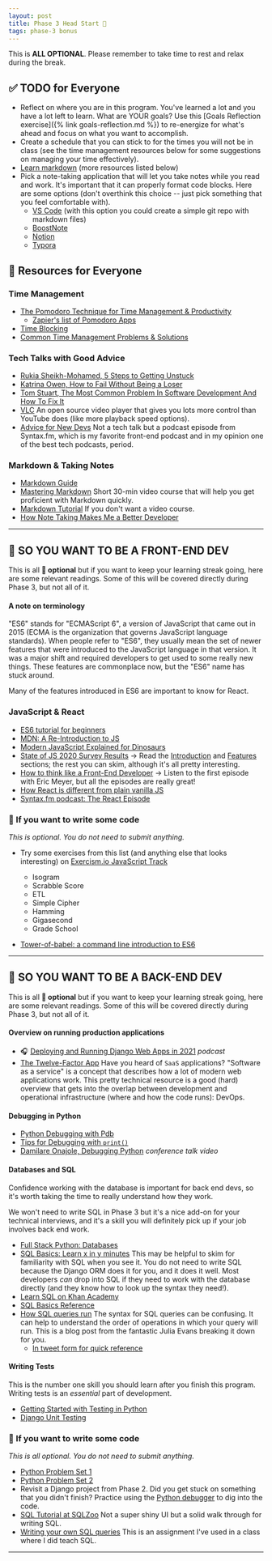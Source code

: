```yaml
---
layout: post
title: Phase 3 Head Start 🏁
tags: phase-3 bonus
---
```


This is **ALL OPTIONAL**. Please remember to take time to rest and relax during the break.

## ✅ TODO for Everyone

- Reflect on where you are in this program. You've learned a lot and you have a lot left to learn. What are YOUR goals? Use this [Goals Reflection exercise]({% link goals-reflection.md %}) to re-energize for what's ahead and focus on what you want to accomplish.
- Create a schedule that you can stick to for the times you will not be in class (see the time management resources below for some suggestions on managing your time effectively).
- [Learn markdown](https://learnxinyminutes.com/docs/markdown/) (more resources listed below)
- Pick a note-taking application that will let you take notes while you read and work. It's important that it can properly format code blocks. Here are some options (don't overthink this choice -- just pick something that you feel comfortable with).
  - [VS Code](https://helgeklein.com/blog/2020/10/vs-code-as-markdown-note-taking-app/) (with this option you could create a simple git repo with markdown files)
  - [BoostNote](https://boostnote.io/)
  - [Notion](https://www.notion.so/)
  - [Typora](https://typora.io/)

## 🔖 Resources for Everyone

### Time Management

- [The Pomodoro Technique for Time Management & Productivity](https://todoist.com/productivity-methods/pomodoro-technique)
  - [Zapier's list of Pomodoro Apps](https://zapier.com/blog/best-pomodoro-apps/)
- [Time Blocking](https://todoist.com/productivity-methods/time-blocking)
- [Common Time Management Problems & Solutions](https://dev.to/actitime/20-most-common-time-management-problems-solutions-3abb)

### Tech Talks with Good Advice

- [Rukia Sheikh-Mohamed, 5 Steps to Getting Unstuck](https://dev.to/rukiaasm/working-smarter-5-steps-to-getting-unstuck-with-rukia-sheikh-mohamed-1932)
- [Katrina Owen, How to Fail Without Being a Loser](https://youtu.be/40P31QpKtTo)
- [Tom Stuart, The Most Common Problem In Software Development And How To Fix It](https://www.youtube.com/watch?v=TdBELZG0UMY&t=0s)
- [VLC](https://www.videolan.org/vlc/download-macosx.html) An open source video player that gives you lots more control than YouTube does (like more playback speed options).
- [Advice for New Devs](https://syntax.fm/show/382/advice-for-new-devs) Not a tech talk but a podcast episode from Syntax.fm, which is my favorite front-end podcast and in my opinion one of the best tech podcasts, period.

### Markdown & Taking Notes

- [Markdown Guide](https://www.markdownguide.org/getting-started/)
- [Mastering Markdown](https://masteringmarkdown.com/) Short 30-min video course that will help you get proficient with Markdown quickly.
- [Markdown Tutorial](https://www.markdowntutorial.com/) If you don't want a video course.
- [How Note Taking Makes Me a Better Developer](https://spin.atomicobject.com/2019/03/15/note-taking-developers/)

---

## 🦊 SO YOU WANT TO BE A FRONT-END DEV

This is all **💯 optional** but if you want to keep your learning streak going, here are some relevant readings. Some of this will be covered directly during Phase 3, but not all of it.

#### A note on terminology

"ES6" stands for "ECMAScript 6", a version of JavaScript that came out in 2015 (ECMA is the organization that governs JavaScript language standards). When people refer to "ES6", they usually mean the set of newer features that were introduced to the JavaScript language in that version. It was a major shift and required developers to get used to some really new things. These features are commonplace now, but the "ES6" name has stuck around.

Many of the features introduced in ES6 are important to know for React.

### JavaScript & React

- [ES6 tutorial for beginners](https://www.youtube.com/watch?v=WZQc7RUAg18)
- [MDN: A Re-Introduction to JS](https://developer.mozilla.org/en-US/docs/Web/JavaScript/A_re-introduction_to_JavaScript)
- [Modern JavaScript Explained for Dinosaurs](https://medium.com/the-node-js-collection/modern-javascript-explained-for-dinosaurs-f695e9747b70)
- [State of JS 2020 Survey Results](https://2020.stateofjs.com/en-US/) -> Read the [Introduction](https://2020.stateofjs.com/en-US/) and [Features](https://2020.stateofjs.com/en-US/features/) sections; the rest you can skim, although it's all pretty interesting.
- [How to think like a Front-End Developer](https://shoptalkshow.com/series/how-to-think-like-a-front-end-developer/) -> Listen to the first episode with Eric Meyer, but all the episodes are really great!
- [How React is different from plain vanilla JS](https://www.framer.com/blog/posts/react-vs-vanilla-js/)
- [Syntax.fm podcast: The React Episode](https://syntax.fm/show/066/the-react-episode)

### 👾 If you want to write some code

_This is optional. You do not need to submit anything._

- Try some exercises from this list (and anything else that looks interesting) on [Exercism.io JavaScript Track](https://exercism.org/tracks/javascript)

  - Isogram
  - Scrabble Score
  - ETL
  - Simple Cipher
  - Hamming
  - Gigasecond
  - Grade School

- [Tower-of-babel: a command line introduction to ES6](https://github.com/yosuke-furukawa/tower-of-babel)

---

## 🐻 SO YOU WANT TO BE A BACK-END DEV

This is all **💯 optional** but if you want to keep your learning streak going, here are some relevant readings. Some of this will be covered directly during Phase 3, but not all of it.

#### Overview on running production applications

- 🎧 [Deploying and Running Django Web Apps in 2021](https://talkpython.fm/episodes/show/301/deploying-and-running-django-web-apps-in-2021) _podcast_
- [The Twelve-Factor App](https://12factor.net/) Have you heard of `SaaS` applications? "Software as a service" is a concept that describes how a lot of modern web applications work. This pretty technical resource is a good (hard) overview that gets into the overlap between development and operational infrastructure (where and how the code runs): DevOps.

#### Debugging in Python

- [Python Debugging with Pdb](https://realpython.com/python-debugging-pdb/)
- [Tips for Debugging with `print()`](https://adamj.eu/tech/2021/10/08/tips-for-debugging-with-print/)
- [Damilare Onajole, Debugging Python](https://pyvideo.org/pycon-nigeria-2018/debugging-python-applications-for-profit.html) _conference talk video_


#### Databases and SQL

Confidence working with the database is important for back end devs, so it's worth taking the time to really understand how they work.

We won't need to write SQL in Phase 3 but it's a nice add-on for your technical interviews, and it's a skill you will definitely pick up if your job involves back end work.

- [Full Stack Python: Databases](https://www.fullstackpython.com/databases.html)
- [SQL Basics: Learn x in y minutes](https://learnxinyminutes.com/docs/sql/) This may be helpful to skim for familiarity with SQL when you see it. You do not need to write SQL because the Django ORM does it for you, and it does it well. Most developers _can_ drop into SQL if they need to work with the database directly (and they know how to look up the syntax they need!).
- [Learn SQL on Khan Academy](https://www.khanacademy.org/computing/computer-programming/sql)
- [SQL Basics Reference](https://hunter-ducharme.gitbook.io/sql-basics/)
- [How SQL queries run](https://jvns.ca/blog/2019/10/03/sql-queries-don-t-start-with-select/) The syntax for SQL queries can be confusing. It can help to understand the order of operations in which your query will run. This is a blog post from the fantastic Julia Evans breaking it down for you.
  - [In tweet form for quick reference](https://twitter.com/b0rk/status/1179449535938076673)

#### Writing Tests

This is the number one skill you should learn after you finish this program. Writing tests is an _essential_ part of development.

- [Getting Started with Testing in Python](https://realpython.com/python-testing/)
- [Django Unit Testing](https://python.plainenglish.io/adventures-in-django-django-unit-testing-bfe5ac697808)


### 👾 If you want to write some code

_This is all optional. You do not need to submit anything._

- [Python Problem Set 1](https://classroom.github.com/a/FkJSjqrt)
- [Python Problem Set 2](https://classroom.github.com/a/op816YKJ)
- Revisit a Django project from Phase 2. Did you get stuck on something that you didn't finish? Practice using the [Python debugger](https://docs.python.org/3/library/pdb.html) to dig into the code.
- [SQL Tutorial at SQLZoo](https://sqlzoo.net/wiki/SQL_Tutorial) Not a super shiny UI but a solid walk through for writing SQL.
- [Writing your own SQL queries](https://classroom.github.com/a/KAq-TCKE) This is an assignment I've used in a class where I did teach SQL.

---
